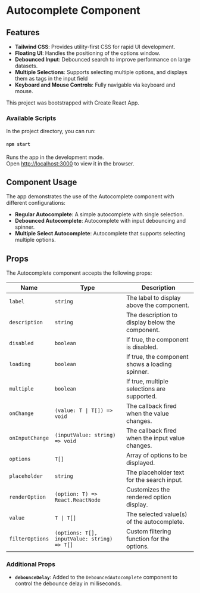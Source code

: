 # Autocomplete Component


## Features

- **Tailwind CSS**: Provides utility-first CSS for rapid UI development.
- **Floating UI**: Handles the positioning of the options window.
- **Debounced Input**: Debounced search to improve performance on large datasets.
- **Multiple Selections**: Supports selecting multiple options, and displays them as tags in the input field
- **Keyboard and Mouse Controls**: Fully navigable via keyboard and mouse.

This project was bootstrapped with Create React App.

### Available Scripts

In the project directory, you can run:

#### `npm start`

Runs the app in the development mode.  
Open [http://localhost:3000](http://localhost:3000) to view it in the browser.

## Component Usage

The app demonstrates the use of the Autocomplete component with different configurations:

- **Regular Autocomplete**: A simple autocomplete with single selection.
- **Debounced Autocomplete**: Autocomplete with input debouncing and spinner.
- **Multiple Select Autocomplete**: Autocomplete that supports selecting multiple options.

## Props

The Autocomplete component accepts the following props:

| Name          | Type                  | Description                                                             |
| ------------- | --------------------- | ----------------------------------------------------------------------- |
| `label`       | `string`              | The label to display above the component.                               |
| `description` | `string`              | The description to display below the component.                         |
| `disabled`    | `boolean`             | If true, the component is disabled.                                      |
| `loading`     | `boolean`             | If true, the component shows a loading spinner.                          |
| `multiple`    | `boolean`             | If true, multiple selections are supported.                              |
| `onChange`    | `(value: T \| T[]) => void` | The callback fired when the value changes.                             |
| `onInputChange` | `(inputValue: string) => void` | The callback fired when the input value changes.               |
| `options`     | `T[]`                 | Array of options to be displayed.                                        |
| `placeholder` | `string`              | The placeholder text for the search input.                              |
| `renderOption` | `(option: T) => React.ReactNode` | Customizes the rendered option display.                             |
| `value`       | `T \| T[]`            | The selected value(s) of the autocomplete.                               |
| `filterOptions` | `(options: T[], inputValue: string) => T[]` | Custom filtering function for the options.               |

### Additional Props

- **`debounceDelay`**: Added to the `DebouncedAutocomplete` component to control the debounce delay in milliseconds.

